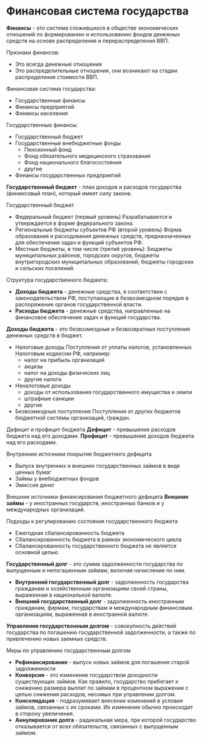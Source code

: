 # Финансовая система государства
**Финансы** - это система сложившихся в обществе экономических отношений по формированию и использованию фондов денежных средств на основе распределения и перераспределения ВВП.

Признаки финансов:
- Это всегда денежные отношения
- Это распределительные отношения, они возникают на стадии распределения стоимости ВВП.

Финансовая система государства:
- Государственные финансы
- Финансы предприятий
- Финансы населения

Государственные финансы:
- Государственный бюджет
- Государственные внебюджетные фонды
  - Пенсионный фонд
  - Фонд обязательного медицинского страхования
  - Фонд национального благосостояния
  - другие
- Финансы государственных предприятий

**Государственный бюджет** - план доходов и расходов государства (финансовый план), который имеет силу закона.

Государственный бюджет
- Федеральный бюджет (первый уровень)
	Разрабатывается и утверждается в форме федерального закона.
- Региональные бюджеты субъектов РФ (второй уровень)
  Форма образования и расходования денежных средств, предназначенных для обеспечения задач и функций субъектов РФ.
- Местные бюджеты, в том числе (третий уровень):
  Бюджеты муниципальных районов, городских округов, бюджеты внутригородских муниципальных образований, бюджеты городских и сельских поселений.

Структура государственного бюджета:
- **Доходы бюджета** - денежные средства, в соответствии с законодательством РФ, поступающие в безвозмездном порядке в распоряжение органов государственной власти.
- **Расходы бюджета** - денежные средства, направленные на финансовое обеспечение задач и функций государства.

**Доходы бюджета** - это безвозмездные и безвозвратные поступления денежных средств в бюджет.
- Налоговые доходы
  Поступления от уплаты налогов, установленных Налоговым кодексом РФ, например:
  - налог на прибыль организаций
  - акцизы
  - налог на доходы физических лиц
  - другие налоги
- Неналоговые доходы
  - доходы от использования государственного имущества и земли
  - штрафные санкции
  - другие
- Безвозмездные поступления
  Поступления от других бюджетов бюджетной системы организаций, граждан.

Дефицит и профицит бюджета
**Дефицит** - превышение расходов бюджета над его доходами.
**Профицит** - превышение доходов бюджета над его расходами.

Внутренние источники покрытия бюджетного дефицита
- Выпуск внутренних и внешних государственных займов в виде ценных бумаг
- Займы у внебюджетных фондов
- Эмиссия денег

Внешние источники финансирования бюджетного дефицита
**Внешние займы** - у иностранных государств, иностранных банков и у международных организаций.

Подходы к регулированию состояния государственного бюджета
- Ежегодная сбалансированность бюджета
- Сбалансированность бюджета в рамках экономического цикла
- Сбалансированность государственного бюджета не является основной целью

**Государственный долг** - это сумма задолженности государства по выпущенным и непогашенным займам, включая начисление по ним.
- **Внутренний государственный долг** - задолженность государства гражданам и хозяйственным организациям своей страны, выраженная в национальной валюте.
- **Внешний государственный долг** - задолженность иностранным гражданам, фирмам, государствам и международным финансовым организациям, выраженная в иностранной валюте.

**Управление государственным долгом** - совокупность действий государства по погашению государственной задолженности, а также по привлечению новых заемных средств.

Меры по управлению государственным долгом
- **Рефинансирование** - выпуск новых займов для погашения старой задолженности
- **Конверсия** - это изменение государством доходности существующих займов. Как правило, государство прибегает к снижению размера выплат по займам в процентном выражении с целью снижения расходов, несомых при управлении долгом.
- **Консолидация** - подразумевает внесение изменений в условия займов, связанных с их сроками. Их изменение обычно происходит в сторону увеличения.
- **Аннулирование долга** - радикальная мера, при которой государство отказывается от всех обязательств, связанных с выпущенным займом.

